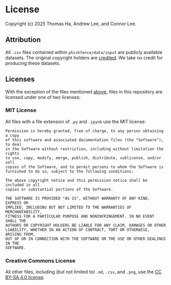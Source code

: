# License

Copyright (c) 2025 Thomas Ha, Andrew Lee, and Connor Lee.

## Attribution

All `.csv` files contained within `phishfence/data/input` are publicly available datasets. The original copyright holders are [credited](https://github.com/thomasha1310/phishfence/blob/main/data/input/metadata/SOURCES.md). We take no credit for producing these datasets.

## Licenses

With the exception of the files mentioned [above](#attribution), files in this repository are licensed under one of two licenses:

### MIT License

All files with a file extension of `.py` and `.ipynb` use the MIT license:

```
Permission is hereby granted, free of charge, to any person obtaining a copy
of this software and associated documentation files (the "Software"), to deal
in the Software without restriction, including without limitation the rights
to use, copy, modify, merge, publish, distribute, sublicense, and/or sell
copies of the Software, and to permit persons to whom the Software is
furnished to do so, subject to the following conditions:

The above copyright notice and this permission notice shall be included in all
copies or substantial portions of the Software.

THE SOFTWARE IS PROVIDED "AS IS", WITHOUT WARRANTY OF ANY KIND, EXPRESS OR
IMPLIED, INCLUDING BUT NOT LIMITED TO THE WARRANTIES OF MERCHANTABILITY,
FITNESS FOR A PARTICULAR PURPOSE AND NONINFRINGEMENT. IN NO EVENT SHALL THE
AUTHORS OR COPYRIGHT HOLDERS BE LIABLE FOR ANY CLAIM, DAMAGES OR OTHER
LIABILITY, WHETHER IN AN ACTION OF CONTRACT, TORT OR OTHERWISE, ARISING FROM,
OUT OF OR IN CONNECTION WITH THE SOFTWARE OR THE USE OR OTHER DEALINGS IN THE
SOFTWARE.
```

### Creative Commons License

All other files, including (but not limited to) `.md`, `.csv`, and `.png`, use the [CC BY-SA 4.0 license](https://creativecommons.org/licenses/by-sa/4.0/).
